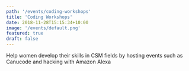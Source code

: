 ```yaml
---
path: '/events/coding-workshops'
title: 'Coding Workshops'
date: 2018-11-28T15:15:34+10:00
image: '/events/default.png'
featured: true
draft: false
---
```


Help women develop their skills in CSM fields by hosting events such as 
Canucode and hacking with Amazon Alexa
